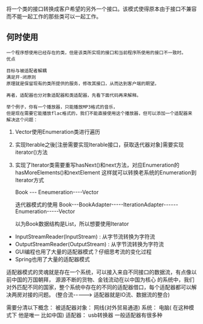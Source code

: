  将一个类的接口转换成客户希望的另外一个接口。该模式使得原本由于接口不兼容而不能一起工作的那些类可以一起工作。

## 何时使用

    一个程序想使用已经存在的类，但是该类所实现的接口和当前程序所使用的接口不一致时。
    优点

    目标与被适配者解耦
    满足开-闭原则
    原理就是保留现有的类所提供的服务，修改其接口，从而达到客户端的期望。

    再者，适配器也分对象适配器和类适配器，先看下面代码再来解释。

    举个例子，你有一个播放器，只能播放MP3格式的音乐，
    但是现在需要它能播放flac格式的，我们不能直接使用这个播放器，但可以添加一个适配器来解决这个问题：
    
 1. Vector使用Enumeration类进行遍历
 2. 实现Iterable<String>之後[注册需要实现Iterable接口，获取迭代器对象]需要实现iterator()方法
 3. 实现了Iterator<String>类需要重写hasNext()和next方法，对应Enumeration的hasMoreElements()和nextElement
    这样就可以转换老系统的Enumeration到Iterator方式
    
    Book --- Eneumeration----Vector
    
    迭代器模式的使用
    Book---BookAdapter-----IterationAdapter------Enumeration-----Vector
    
    
    以为Book数据结构是List，所以想要使用Iterator

- InputStreamReader(InputStream) : 从字节流转换为字符流
- OutputStreamReader(OutputStream) : 从字节流转换为字符流
- GUI编程也用了大量的适配器模式？仔细思考流的变化过程
- Spring也用了大量的适配器模式

适配器模式的灵魂就是存在一个系统，可以接入来自不同接口的数据流，有点像以前中国的万国朝拜， 源源不断的货物、金钱流动在以中国为核心
的系统中，我们对外匹配不同的国家，整个系统中存在的不同的适配器借口，每个适配器都可以解决两房对接的问题。
(整合流-----> 适配器就是IO流、数据流的整合)

需要分清以下概念：
被适配器对象： 网线(对外贸易通道)
系统： 电脑( 在这种模式下 他是唯一 比如中国)
适配器： usb转换器 一般适配器有很多种
